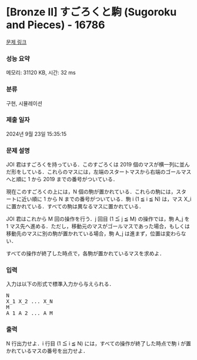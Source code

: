 # [Bronze II] すごろくと駒 (Sugoroku and Pieces) - 16786 

[문제 링크](https://www.acmicpc.net/problem/16786) 

### 성능 요약

메모리: 31120 KB, 시간: 32 ms

### 분류

구현, 시뮬레이션

### 제출 일자

2024년 9월 23일 15:35:15

### 문제 설명

<p>JOI 君はすごろくを持っている．このすごろくは 2019 個のマスが横一列に並んだ形をしている．これらのマスには，左端のスタートマスから右端のゴールマスへと順に 1 から 2019 までの番号がついている．</p>

<p>現在このすごろくの上には，N 個の駒が置かれている．これらの駒には，スタートに近い順に 1 から N までの番号がついている．駒 i (1 ≦ i ≦ N) は，マス X_i に置かれている．すべての駒は異なるマスに置かれている．</p>

<p>JOI 君はこれから M 回の操作を行う．j 回目 (1 ≦ j ≦ M) の操作では，駒 A_j を 1 マス先へ進める．ただし，移動元のマスがゴールマスであった場合，もしくは移動先のマスに別の駒が置かれている場合，駒 A_j は進まず，位置は変わらない．</p>

<p>すべての操作が終了した時点で，各駒が置かれているマスを求めよ．</p>

### 입력 

 <p>入力は以下の形式で標準入力から与えられる．</p>

<pre>N
X_1 X_2 ... X_N
M
A_1 A_2 ... A_M</pre>

### 출력 

 <p>N 行出力せよ．i 行目 (1 ≦ i ≦ N) には，すべての操作が終了した時点で駒 i が置かれているマスの番号を出力せよ．</p>

